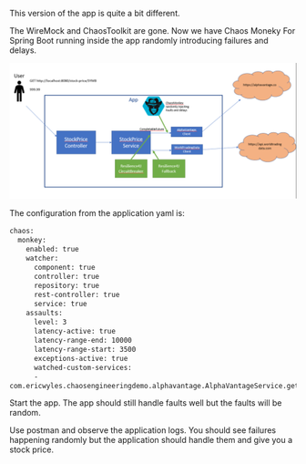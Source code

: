 This version of the app is quite a bit different.

The WireMock and ChaosToolkit are gone. Now we have Chaos Moneky For Spring Boot running inside the app randomly introducing failures and delays.

![branch](branch.png?raw=true)

The configuration from the application yaml is:

```
chaos:
  monkey:
    enabled: true
    watcher:
      component: true
      controller: true
      repository: true
      rest-controller: true
      service: true
    assaults:
      level: 3
      latency-active: true
      latency-range-end: 10000
      latency-range-start: 3500
      exceptions-active: true
      watched-custom-services:
      - com.ericwyles.chaosengineeringdemo.alphavantage.AlphaVantageService.getPrice
```

Start the app. The app should still handle faults well but the faults will be random.

Use postman and observe the application logs. You should see failures happening randomly but the application should handle them and give you a stock price.

